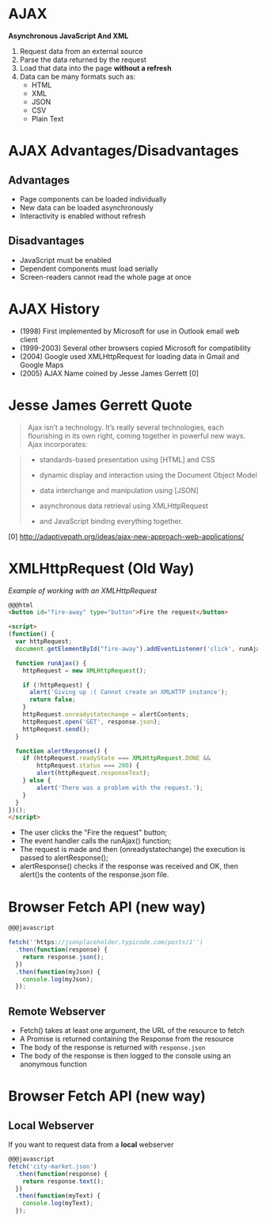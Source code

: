 # AJAX

**Asynchronous JavaScript And XML**

1.  Request data from an external source
2.  Parse the data returned by the request
3.  Load that data into the page **without a refresh**
4.  Data can be many formats such as:
    * HTML
    * XML
    * JSON
    * CSV
    * Plain Text

# AJAX Advantages/Disadvantages

## Advantages

* Page components can be loaded individually
* New data can be loaded asynchronously
* Interactivity is enabled without refresh

## Disadvantages

* JavaScript must be enabled
* Dependent components must load serially
* Screen-readers cannot read the whole page at once

# AJAX History

* (1998) First implemented by Microsoft for use in Outlook email web client
* (1999-2003) Several other browsers copied Microsoft for compatibility
* (2004) Google used XMLHttpRequest for loading data in Gmail and Google Maps
* (2005) AJAX Name coined by Jesse James Gerrett [0]


# Jesse James Gerrett Quote

> Ajax isn’t a technology. It’s really several technologies, each flourishing in its own right, coming together in powerful new ways. Ajax incorporates:

> * standards-based presentation using [HTML] and CSS
>
> * dynamic display and interaction using the Document Object Model
>
> * data interchange and manipulation using [JSON]
>
> * asynchronous data retrieval using XMLHttpRequest
>
> * and JavaScript binding everything together.


[0] http://adaptivepath.org/ideas/ajax-new-approach-web-applications/

# XMLHttpRequest (Old Way)

*Example of working with an XMLHttpRequest*

```html
@@@html
<button id="fire-away" type="button">Fire the request</button>

<script>
(function() {
  var httpRequest;
  document.getElementById("fire-away").addEventListener('click', runAjax);

  function runAjax() {
    httpRequest = new XMLHttpRequest();

    if (!httpRequest) {
      alert('Giving up :( Cannot create an XMLHTTP instance');
      return false;
    }
    httpRequest.onreadystatechange = alertContents;
    httpRequest.open('GET', response.json);
    httpRequest.send();
  }

  function alertResponse() {
    if (httpRequest.readyState === XMLHttpRequest.DONE &&
        httpRequest.status === 200) {
        alert(httpRequest.responseText);
    } else {
        alert('There was a problem with the request.');
    }
  }
})();
</script>
```

* The user clicks the "Fire the request" button;
* The event handler calls the runAjax() function;
* The request is made and then (onreadystatechange) the execution is passed to alertResponse();
* alertResponse() checks if the response was received and OK, then alert()s the contents of the response.json file.


# Browser Fetch API (new way)

```javascript
@@@javascript

fetch(''https://jsonplaceholder.typicode.com/posts/1'')
  .then(function(response) {
    return response.json();
  })
  .then(function(myJson) {
    console.log(myJson);
  });
```

## Remote Webserver

* Fetch() takes at least one argument, the URL of the resource to fetch
* A Promise is returned containing the Response from the resource
* The body of the response is returned with `response.json`
* The body of the response is then logged to the console using an anonymous function

# Browser Fetch API (new way)

## Local Webserver

If you want to request data from a **local** webserver

```javascript
@@@javascript
fetch('city-market.json')
  .then(function(response) {
    return response.text();
  })
  .then(function(myText) {
    console.log(myText);
  });
```
